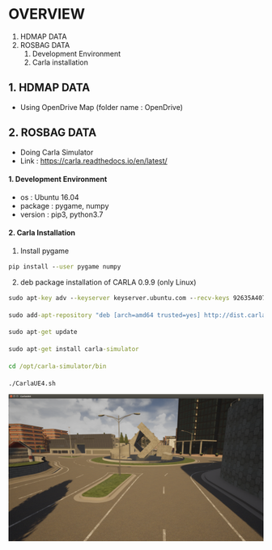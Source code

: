 # OVERVIEW

1. HDMAP DATA
2. ROSBAG DATA
    1. Development Environment
    2. Carla installation

## 1. HDMAP DATA
- Using OpenDrive Map (folder name : OpenDrive)

## 2. ROSBAG DATA
- Doing Carla Simulator
- Link : https://carla.readthedocs.io/en/latest/

#### 1. Development Environment
- os : Ubuntu 16.04
- package : pygame, numpy
- version : pip3, python3.7

#### 2. Carla Installation

1. Install pygame

```cmd
pip install --user pygame numpy
```

2. deb package installation of CARLA 0.9.9 (only Linux)

```cmd 
sudo apt-key adv --keyserver keyserver.ubuntu.com --recv-keys 92635A407F7A020C

sudo add-apt-repository "deb [arch=amd64 trusted=yes] http://dist.carla.org/carla-0.9.9/ all main"

sudo apt-get update

sudo apt-get install carla-simulator

cd /opt/carla-simulator/bin

./CarlaUE4.sh
```

![alt 1번이미지](/image/img1.png)
